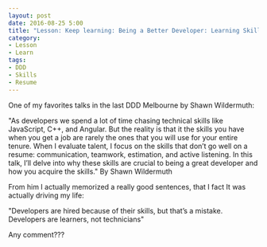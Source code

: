 ```yaml
---
layout: post
date: 2016-08-25 5:00
title: "Lesson: Keep learning: Being a Better Developer: Learning Skills That Aren't On Your Resume"
category: 
- Lesson
- Learn
tags:
- DDD
- Skills
- Resume
---
```

One of my favorites talks in the last DDD Melbourne by Shawn Wildermuth:

"As developers we spend a lot of time chasing technical skills like JavaScript, C++, and Angular. But the reality is that it the skills you have when you get a job are rarely the ones that you will use for your entire tenure. When I evaluate talent, I focus on the skills that don’t go well on a resume: communication, teamwork, estimation, and active listening. In this talk, I’ll delve into why these skills are crucial to being a great developer and how you acquire the skills."
By  Shawn Wildermuth

From him I actually memorized a really good sentences, that I fact It was actually driving my life:

"Developers are hired because of their skills, but that’s a mistake. Developers are learners, not technicians"

Any comment???

